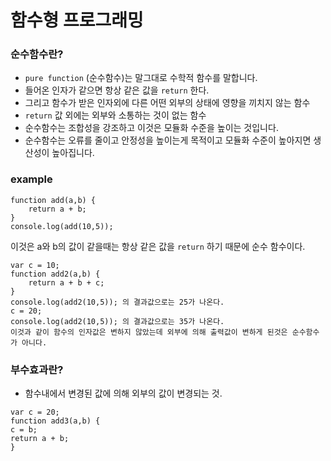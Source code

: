 # 함수형 프로그래밍

### 순수함수란?
- <code>pure function</code> (순수함수)는 말그대로 수학적 함수를 말합니다.
- 들어온 인자가 같으면 항상 같은 값을 <code>return</code> 한다.
- 그리고 함수가 받은 인자외에 다른 어떤 외부의 상태에 영향을 끼치지 않는 함수
- <code>return</code> 값 외에는 외부와 소통하는 것이 없는 함수
- 순수함수는 조합성을 강조하고 이것은 모듈화 수준을 높이는 것입니다.
- 순수함수는 오류를 줄이고 안정성을 높이는게 목적이고 모듈화 수준이 높아지면 생산성이 높아집니다.

### example
```
function add(a,b) {
    return a + b;
}
console.log(add(10,5));
```
이것은 a와 b의 값이 같을때는 항상 같은 값을 <code>return</code> 하기 때문에 순수 함수이다.

```
var c = 10;
function add2(a,b) {
    return a + b + c;
}
console.log(add2(10,5)); 의 결과값으로는 25가 나온다.
c = 20;
console.log(add2(10,5)); 의 결과값으로는 35가 나온다.
이것과 같이 함수의 인자값은 변하지 않았는데 외부에 의해 출력값이 변하게 된것은 순수함수가 아니다.
```

### 부수효과란?
- 함수내에서 변경된 값에 의해 외부의 값이 변경되는 것.

```
var c = 20;
function add3(a,b) {
c = b;
return a + b;
}
```
